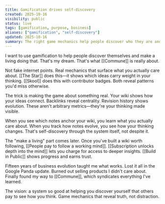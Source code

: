```yaml
---
title: Gamification drives self-discovery
created: 2025-10-16
visibility: public
status: live
tags: [gamification, purpose, business]
aliases: ["gamification", "self-discovery"]
updated: 2025-10-16
summary: The right game mechanics help people discover who they are and make a living doing it—that's the dream behind Commune.
---
```


I want to use gamification to help people discover themselves and make a living doing that. That's my dream. That's what [[Commune]] is really about.

Not fake internet points. Real mechanics that surface what you actually care about. [[The Star]] does this—it shows which ideas carry weight in your thinking. [[Skool]] does this with contributor badges. Both reveal patterns you'd miss otherwise.

The trick is making the game about something real. Your wiki shows how your ideas connect. Backlinks reveal centrality. Revision history shows evolution. These aren't arbitrary metrics—they're your thinking made visible.

When you see which notes anchor your wiki, you learn what you actually care about. When you track how notes evolve, you see how your thinking changes. That's self-discovery through the system itself, not despite it.

The "make a living" part comes later. Once you've built a wiki worth following, [[People pay to follow a working mind]]. [[Subscription unlocks depth into the mind]] lets you charge for access to deeper insights. [[Build in Public]] shows progress and earns trust.

Fifteen years of business evolution taught me what works. Lost it all in the Google Panda update. Burned out selling products I didn't care about. Finally found my way to [[Commune]], which syndicates everything I've learned.

The vision: a system so good at helping you discover yourself that others pay to see how you think. Game mechanics that reveal truth, not distraction.

